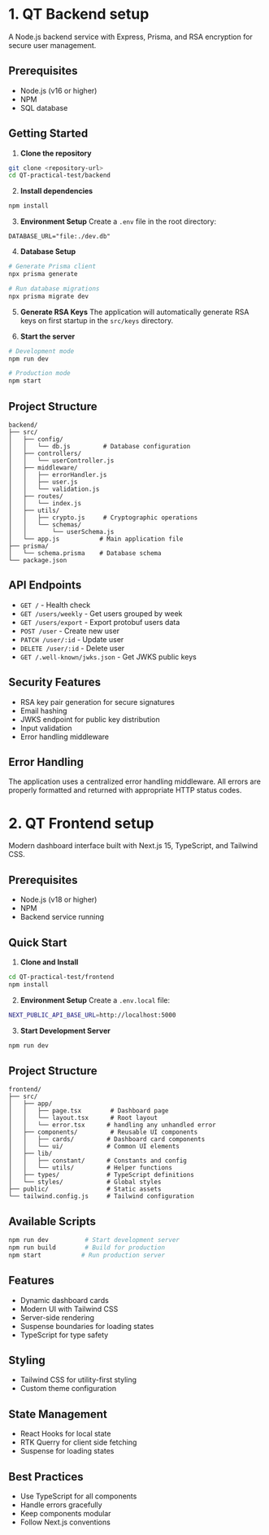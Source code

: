 # 1. QT Backend setup

A Node.js backend service with Express, Prisma, and RSA encryption for secure user management.

## Prerequisites

- Node.js (v16 or higher)
- NPM
- SQL database

## Getting Started

1. **Clone the repository**
```bash
git clone <repository-url>
cd QT-practical-test/backend
```

2. **Install dependencies**
```bash
npm install
```

3. **Environment Setup**
Create a `.env` file in the root directory:
```env
DATABASE_URL="file:./dev.db"
```

4. **Database Setup**
```bash
# Generate Prisma client
npx prisma generate

# Run database migrations
npx prisma migrate dev
```

5. **Generate RSA Keys**
The application will automatically generate RSA keys on first startup in the `src/keys` directory.

6. **Start the server**
```bash
# Development mode
npm run dev

# Production mode
npm start
```

## Project Structure

```
backend/
├── src/
│   ├── config/
│   │   └── db.js         # Database configuration
│   ├── controllers/
│   │   └── userController.js
│   ├── middleware/
│   │   ├── errorHandler.js
│   │   ├── user.js
│   │   └── validation.js
│   ├── routes/
│   │   └── index.js
│   ├── utils/
│   │   ├── crypto.js     # Cryptographic operations
│   │   └── schemas/
│   │       └── userSchema.js
│   └── app.js           # Main application file
├── prisma/
│   └── schema.prisma    # Database schema
└── package.json
```

## API Endpoints

- `GET /` - Health check
- `GET /users/weekly` - Get users grouped by week
- `GET /users/export` - Export protobuf users data
- `POST /user` - Create new user
- `PATCH /user/:id` - Update user
- `DELETE /user/:id` - Delete user
- `GET /.well-known/jwks.json` - Get JWKS public keys

## Security Features

- RSA key pair generation for secure signatures
- Email hashing
- JWKS endpoint for public key distribution
- Input validation
- Error handling middleware

## Error Handling

The application uses a centralized error handling middleware. All errors are properly formatted and returned with appropriate HTTP status codes.

# 2. QT Frontend setup

Modern dashboard interface built with Next.js 15, TypeScript, and Tailwind CSS.

## Prerequisites

- Node.js (v18 or higher)
- NPM 
- Backend service running

## Quick Start

1. **Clone and Install**

```bash
cd QT-practical-test/frontend
npm install
```

2. **Environment Setup**
Create a `.env.local` file:
```bash
NEXT_PUBLIC_API_BASE_URL=http://localhost:5000
```

3. **Start Development Server**
```bash
npm run dev
```

## Project Structure
```
frontend/
├── src/
│   ├── app/
│   │   ├── page.tsx        # Dashboard page
│   │   └── layout.tsx      # Root layout
│   │   └── error.tsx      # handling any unhandled error
│   ├── components/         # Reusable UI components
│   │   ├── cards/         # Dashboard card components
│   │   └── ui/            # Common UI elements
│   ├── lib/
│   │   ├── constant/      # Constants and config
│   │   └── utils/         # Helper functions
│   ├── types/             # TypeScript definitions
│   └── styles/            # Global styles
├── public/                # Static assets
└── tailwind.config.js     # Tailwind configuration
```

## Available Scripts

```bash
npm run dev          # Start development server
npm run build        # Build for production
npm start           # Run production server
```

## Features

- Dynamic dashboard cards
- Modern UI with Tailwind CSS
- Server-side rendering
- Suspense boundaries for loading states
- TypeScript for type safety

## Styling

- Tailwind CSS for utility-first styling
- Custom theme configuration

## State Management

- React Hooks for local state
- RTK Querry for client side fetching
- Suspense for loading states

## Best Practices

- Use TypeScript for all components
- Handle errors gracefully
- Keep components modular
- Follow Next.js conventions
